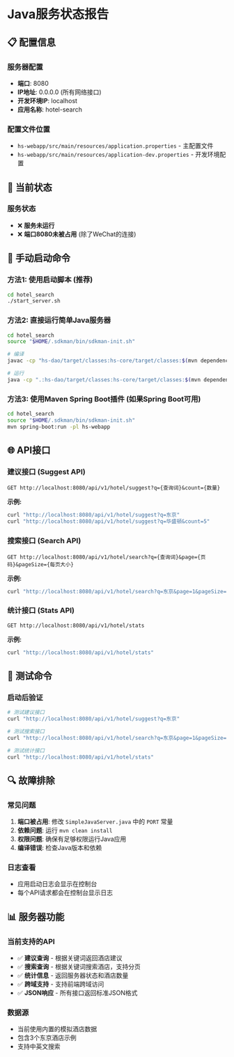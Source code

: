 # Java服务状态报告

## 📋 配置信息

### 服务器配置
- **端口**: 8080
- **IP地址**: 0.0.0.0 (所有网络接口)
- **开发环境IP**: localhost
- **应用名称**: hotel-search

### 配置文件位置
- `hs-webapp/src/main/resources/application.properties` - 主配置文件
- `hs-webapp/src/main/resources/application-dev.properties` - 开发环境配置

## 🔧 当前状态

### 服务状态
- ❌ **服务未运行**
- ❌ **端口8080未被占用** (除了WeChat的连接)

## 🚀 手动启动命令

### 方法1: 使用启动脚本 (推荐)
```bash
cd hotel_search
./start_server.sh
```

### 方法2: 直接运行简单Java服务器
```bash
cd hotel_search
source "$HOME/.sdkman/bin/sdkman-init.sh"

# 编译
javac -cp "hs-dao/target/classes:hs-core/target/classes:$(mvn dependency:build-classpath -q -Dmdep.outputFile=/dev/stdout)" SimpleJavaServer.java

# 运行
java -cp ".:hs-dao/target/classes:hs-core/target/classes:$(mvn dependency:build-classpath -q -Dmdep.outputFile=/dev/stdout)" SimpleJavaServer
```

### 方法3: 使用Maven Spring Boot插件 (如果Spring Boot可用)
```bash
cd hotel_search
source "$HOME/.sdkman/bin/sdkman-init.sh"
mvn spring-boot:run -pl hs-webapp
```

## 🌐 API接口

### 建议接口 (Suggest API)
```
GET http://localhost:8080/api/v1/hotel/suggest?q={查询词}&count={数量}
```

**示例:**
```bash
curl "http://localhost:8080/api/v1/hotel/suggest?q=东京"
curl "http://localhost:8080/api/v1/hotel/suggest?q=华盛顿&count=5"
```

### 搜索接口 (Search API)
```
GET http://localhost:8080/api/v1/hotel/search?q={查询词}&page={页码}&pageSize={每页大小}
```

**示例:**
```bash
curl "http://localhost:8080/api/v1/hotel/search?q=东京&page=1&pageSize=10"
```

### 统计接口 (Stats API)
```
GET http://localhost:8080/api/v1/hotel/stats
```

**示例:**
```bash
curl "http://localhost:8080/api/v1/hotel/stats"
```

## 📝 测试命令

### 启动后验证
```bash
# 测试建议接口
curl "http://localhost:8080/api/v1/hotel/suggest?q=东京"

# 测试搜索接口
curl "http://localhost:8080/api/v1/hotel/search?q=东京&page=1&pageSize=5"

# 测试统计接口
curl "http://localhost:8080/api/v1/hotel/stats"
```

## 🔍 故障排除

### 常见问题
1. **端口被占用**: 修改 `SimpleJavaServer.java` 中的 `PORT` 常量
2. **依赖问题**: 运行 `mvn clean install`
3. **权限问题**: 确保有足够权限运行Java应用
4. **编译错误**: 检查Java版本和依赖

### 日志查看
- 应用启动日志会显示在控制台
- 每个API请求都会在控制台显示日志

## 📊 服务器功能

### 当前支持的API
- ✅ **建议查询** - 根据关键词返回酒店建议
- ✅ **搜索查询** - 根据关键词搜索酒店，支持分页
- ✅ **统计信息** - 返回服务器状态和酒店数量
- ✅ **跨域支持** - 支持前端跨域访问
- ✅ **JSON响应** - 所有接口返回标准JSON格式

### 数据源
- 当前使用内置的模拟酒店数据
- 包含3个东京酒店示例
- 支持中英文搜索 